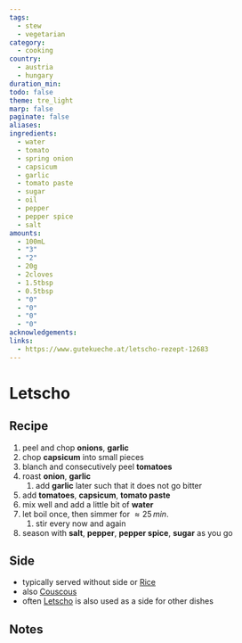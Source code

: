 ```yaml
---
tags:
  - stew
  - vegetarian
category:
  - cooking
country:
  - austria
  - hungary
duration_min: 
todo: false
theme: tre_light
marp: false
paginate: false
aliases: 
ingredients:
  - water
  - tomato
  - spring onion
  - capsicum
  - garlic
  - tomato paste
  - sugar
  - oil
  - pepper
  - pepper spice
  - salt
amounts:
  - 100mL
  - "3"
  - "2"
  - 20g
  - 2cloves
  - 1.5tbsp
  - 0.5tbsp
  - "0"
  - "0"
  - "0"
  - "0"
acknowledgements: 
links:
  - https://www.gutekueche.at/letscho-rezept-12683
---
```



# Letscho

## Recipe
1. peel and chop **onions**, **garlic**
2. chop **capsicum** into small pieces
3. blanch and consecutively peel **tomatoes**
4. roast **onion**, **garlic**
	1. add **garlic** later such that it does not go bitter
5. add **tomatoes**, **capsicum**, **tomato paste**
6. mix well and add a little bit of **water**
7. let boil once, then simmer for $\approx 25\,min$.
	1. stir every now and again
8. season with **salt**, **pepper**, **pepper spice**, **sugar** as you go

## Side
* typically served without side or [Rice](Rice.md)
* also [Couscous](Couscous.md) 
* often [Letscho](Letscho.md) is also used as a side for other dishes

## Notes
